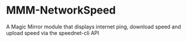 # MMM-NetworkSpeed
A Magic Mirror module that displays internet ping, download speed and upload speed via the speednet-cli API
